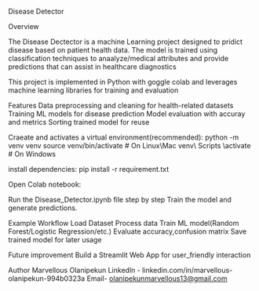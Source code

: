 Disease Detector

Overview

The Disease Dectector is a machine Learning project designed to pridict disease based on patient health data. The model is trained using classification techniques to anaalyze/medical attributes and provide predictions that can assist in healthcare diagnostics

This project is implemented in Python with goggle colab and leverages machine learning libraries for training and evaluation

Features
Data preprocessing and cleaning for health-related datasets
Training ML models for disease prediction
Model evaluation with accuray and metrics
Sorting trained model for reuse

Craeate and activates a virtual environment(recommended): python -m venv venv source venv/bin/activate # On Linux\Mac venv\ Scripts \activate # On Windows

install dependencies: pip install -r requirement.txt

Open Colab notebook:

Run the Disease_Detector.ipynb file step by step
Train the model and generate predictions.

Example Workflow Load Dataset Process data Train ML model(Random Forest/Logistic Regression/etc.) 
Evaluate accuracy,confusion matrix Save trained model for later usage

Future improvement Build a Streamlit Web App for user_friendly interaction 

Author
Marvellous Olanipekun  Linkedln - linkedin.com/in/marvellous-olanipekun-994b0323a  Email- olanipekunmarvellous13@gmail.com
